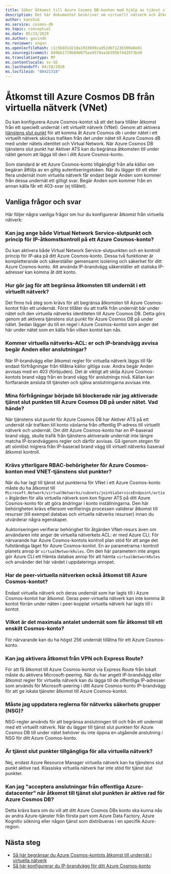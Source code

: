```yaml
---
title: Säker åtkomst till Azure Cosmos DB-konton med hjälp av tjänst slut punkt för virtuellt nätverk
description: Det här dokumentet beskriver om virtuellt nätverk och åtkomst kontroll för undernät för ett Azure Cosmos-konto.
author: kanshiG
ms.service: cosmos-db
ms.topic: conceptual
ms.date: 05/23/2019
ms.author: govindk
ms.reviewer: sngun
ms.openlocfilehash: c1c5bdd1d210a1933699cad52dbf123b50048e01
ms.sourcegitcommit: 849bb1729b89d075eed579aa36395bf4d29f3bd9
ms.translationtype: MT
ms.contentlocale: sv-SE
ms.lasthandoff: 04/28/2020
ms.locfileid: "80421318"
---
```

# <a name="access-azure-cosmos-db-from-virtual-networks-vnet"></a>Åtkomst till Azure Cosmos DB från virtuella nätverk (VNet)

Du kan konfigurera Azure Cosmos-kontot så att det bara tillåter åtkomst från ett speciellt undernät i ett virtuellt nätverk (VNet). Genom att aktivera [tjänstens slut punkt](../virtual-network/virtual-network-service-endpoints-overview.md) för att komma åt Azure Cosmos db i under nätet i ett virtuellt nätverk skickas trafiken från det under nätet till Azure Cosmos dB med under nätets identitet och Virtual Network. När Azure Cosmos DB tjänstens slut punkt har Aktiver ATS kan du begränsa åtkomsten till under nätet genom att lägga till den i ditt Azure Cosmos-konto.

Som standard är ett Azure Cosmos-konto tillgängligt från alla källor om begäran åtföljs av en giltig autentiseringstoken. När du lägger till ett eller flera undernät inom virtuella nätverk får endast begär Anden som kommer från dessa undernät ett giltigt svar. Begär Anden som kommer från en annan källa får ett 403-svar (ej tillåtet). 

## <a name="frequently-asked-questions"></a>Vanliga frågor och svar

Här följer några vanliga frågor om hur du konfigurerar åtkomst från virtuella nätverk:

### <a name="can-i-specify-both-virtual-network-service-endpoint-and-ip-access-control-policy-on-an-azure-cosmos-account"></a>Kan jag ange både Virtual Network Service-slutpunkt och princip för IP-åtkomstkontroll på ett Azure Cosmos-konto? 

Du kan aktivera både Virtual Network Service-slutpunkten och en kontroll princip för IP-aka på ditt Azure Cosmos-konto. Dessa två funktioner är kompletterande och säkerställer gemensamt isolering och säkerhet för ditt Azure Cosmos-konto. Att använda IP-brandvägg säkerställer att statiska IP-adresser kan komma åt ditt konto. 

### <a name="how-do-i-limit-access-to-subnet-within-a-virtual-network"></a>Hur gör jag för att begränsa åtkomsten till undernät i ett virtuellt nätverk? 

Det finns två steg som krävs för att begränsa åtkomsten till Azure Cosmos-kontot från ett undernät. Först tillåter du att trafik från undernät bär under nätet och den virtuella nätverks identiteten till Azure Cosmos DB. Detta görs genom att aktivera tjänstens slut punkt för Azure Cosmos DB på under nätet. Sedan lägger du till en regel i Azure Cosmos-kontot som anger det här under nätet som en källa från vilken kontot kan nås.

### <a name="will-virtual-network-acls-and-ip-firewall-reject-requests-or-connections"></a>Kommer virtuella nätverks-ACL: er och IP-brandvägg avvisa begär Anden eller anslutningar? 

När IP-brandvägg eller åtkomst regler för virtuella nätverk läggs till får endast förfrågningar från tillåtna källor giltiga svar. Andra begär Anden avvisas med en 403 (förbjuden). Det är viktigt att skilja Azure Cosmos-kontots brand vägg från en brand vägg för anslutnings nivå. Källan kan fortfarande ansluta till tjänsten och själva anslutningarna avvisas inte.

### <a name="my-requests-started-getting-blocked-when-i-enabled-service-endpoint-to-azure-cosmos-db-on-the-subnet-what-happened"></a>Mina förfrågningar började bli blockerade när jag aktiverade tjänst slut punkten till Azure Cosmos DB på under nätet. Vad hände?

När tjänstens slut punkt för Azure Cosmos DB har Aktiver ATS på ett undernät når trafiken till konto växlarna från offentlig IP-adress till virtuellt nätverk och undernät. Om ditt Azure Cosmos-konto har en IP-baserad brand vägg, skulle trafik från tjänstens aktiverade undernät inte längre matcha IP-brandväggens regler och därför avvisas. Gå igenom stegen för att sömlöst migrera från IP-baserad brand vägg till virtuell nätverks baserad åtkomst kontroll.

### <a name="are-additional-rbac-permissions-needed-for-azure-cosmos-accounts-with-vnet-service-endpoints"></a>Krävs ytterligare RBAC-behörigheter för Azure Cosmos-konton med VNET-tjänstens slut punkter?

När du har lagt till tjänst slut punkterna för VNet i ett Azure Cosmos-konto måste du ha åtkomst till `Microsoft.Network/virtualNetworks/subnets/joinViaServiceEndpoint/action` åtgärden för alla virtuella nätverk som kon figurer ATS på ditt Azure Cosmos-konto för att göra ändringar i konto inställningarna. Den här behörigheten krävs eftersom verifierings processen validerar åtkomst till resurser (till exempel databas och virtuella nätverks resurser) innan du utvärderar några egenskaper.
 
Auktoriseringen verifierar behörighet för åtgärden VNet-resurs även om användaren inte anger de virtuella nätverkets ACL: er med Azure CLI. För närvarande har Azure Cosmos-kontots kontroll plan stöd för att ange det fullständiga läget för Azure Cosmos-kontot. En av parametrarna i kontroll planets anrop är `virtualNetworkRules`. Om den här parametern inte anges gör Azure CLI ett Hämta databas anrop för att hämta `virtualNetworkRules` och använder det här värdet i uppdaterings anropet.

### <a name="do-the-peered-virtual-networks-also-have-access-to-azure-cosmos-account"></a>Har de peer-virtuella nätverken också åtkomst till Azure Cosmos-kontot? 
Endast virtuella nätverk och deras undernät som har lagts till i Azure Cosmos-kontot har åtkomst. Deras peer-virtuella nätverk kan inte komma åt kontot förrän under näten i peer-kopplat virtuella nätverk har lagts till i kontot.

### <a name="what-is-the-maximum-number-of-subnets-allowed-to-access-a-single-cosmos-account"></a>Vilket är det maximala antalet undernät som får åtkomst till ett enskilt Cosmos-konto? 
För närvarande kan du ha högst 256 undernät tillåtna för ett Azure Cosmos-konto.

### <a name="can-i-enable-access-from-vpn-and-express-route"></a>Kan jag aktivera åtkomst från VPN och Express Route? 
För att få åtkomst till Azure Cosmos-kontot via Express Route från lokalt måste du aktivera Microsoft-peering. När du har angett IP-brandvägg eller åtkomst regler för virtuella nätverk kan du lägga till de offentliga IP-adresser som används för Microsoft-peering i ditt Azure Cosmos-konto IP-brandvägg för att ge lokala tjänster åtkomst till Azure Cosmos-kontot. 

### <a name="do-i-need-to-update-the-network-security-groups-nsg-rules"></a>Måste jag uppdatera reglerna för nätverks säkerhets grupper (NSG)? 
NSG-regler används för att begränsa anslutningen till och från ett undernät med ett virtuellt nätverk. När du lägger till tjänst slut punkten för Azure Cosmos DB till under nätet behöver du inte öppna en utgående anslutning i NSG för ditt Azure Cosmos-konto. 

### <a name="are-service-endpoints-available-for-all-vnets"></a>Är tjänst slut punkter tillgängliga för alla virtuella nätverk?
Nej, endast Azure Resource Manager virtuella nätverk kan ha tjänstens slut punkt aktive rad. Klassiska virtuella nätverk har inte stöd för tjänst slut punkter.

### <a name="can-i-accept-connections-from-within-public-azure-datacenters-when-service-endpoint-access-is-enabled-for-azure-cosmos-db"></a>Kan jag "acceptera anslutningar från offentliga Azure-datacenter" när åtkomst till tjänst slut punkten är aktive rad för Azure Cosmos DB?  
Detta krävs bara om du vill att ditt Azure Cosmos DBs konto ska kunna nås av andra Azure-tjänster från första part som Azure Data Factory, Azure Kognitiv sökning eller någon tjänst som distribueras i en specifik Azure-region.


## <a name="next-steps"></a>Nästa steg

* [Så här begränsar du Azure Cosmos-kontots åtkomst till undernät i virtuella nätverk](how-to-configure-vnet-service-endpoint.md)
* [Så här konfigurerar du IP-brandvägg för ditt Azure Cosmos-konto](how-to-configure-firewall.md)


